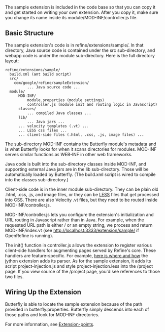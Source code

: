 The sample extension is included in the code base so that you can copy it and get started on writing your own extension. After you copy it, make sure you change its name inside its module/MOD-INF/controller.js file.

## Basic Structure
The sample extension's code is in refine/extensions/sample/. In that directory, Java source code is contained under the src sub-directory, and webapp code is under the module sub-directory. Here is the full directory layout:  
  
    refine/extensions/sample/
      build.xml (ant build script)
      src/
        com/google/refine/sampleExtension/
              ... Java source code ...
      module/
          MOD-INF/
              module.properties (module settings)
              controller.js (module init and routing logic in Javascript)
          classes/
              ... compiled Java classes ...
          lib/
              ... Java jars ...
          ... velocity templates (.vt) ...
          ... LESS css files ...
          ... client-side files (.html, .css, .js, image files) ...
The sub-directory MOD-INF contains the Butterfly module's metadata and is what Butterfly looks for when it scans directories for modules. MOD-INF serves similar functions as WEB-INF in other web frameworks.

Java code is built into the sub-directory classes inside MOD-INF, and supporting external Java jars are in the lib sub-directory. Those will be automatically loaded by Butterfly. (The build.xml script is wired to compile into the classes sub-directory.)

Client-side code is in the inner module sub-directory. They can be plain old .html, .css, .js, and image files, or they can be [LESS](http://lesscss.org/) files that get processed into CSS. There are also Velocity .vt files, but they need to be routed inside MOD-INF/controller.js.

MOD-INF/controller.js lets you configure the extension's initialization and URL routing in Javascript rather than in Java. For example, when the requested URL path is either / or an empty string, we process and return MOD-INF/index.vt (see [http://localhost:3333/extension/sample/](http://localhost:3333/extension/sample/) if OpenRefine is running).

The init() function in controller.js allows the extension to register various client-side handlers for augmenting pages served by Refine's core. These handlers are feature-specific. For example, [here is where and how](../tree/master/extensions/jython/module/MOD-INF/controller.js?r=965#4) the jython extension adds its parser. As for the sample extension, it adds its script project-injection.js and style project-injection.less into the /project page. If you view source of the /project page, you'd see references to those two files.

## Wiring Up the Extension
Butterfly is able to locate the sample extension because of the path provided in butterfly.properties. Butterfly simply descends into each of those paths and look for MOD-INF directories.

For more information, see [Extension-points](Extension-points).